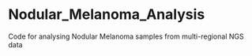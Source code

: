 # Nodular_Melanoma_Analysis
Code for analysing Nodular Melanoma samples from multi-regional NGS data

